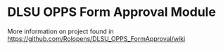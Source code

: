 # DLSU OPPS Form Approval Module

More information on project found in https://github.com/Rolopens/DLSU_OPPS_FormApproval/wiki

